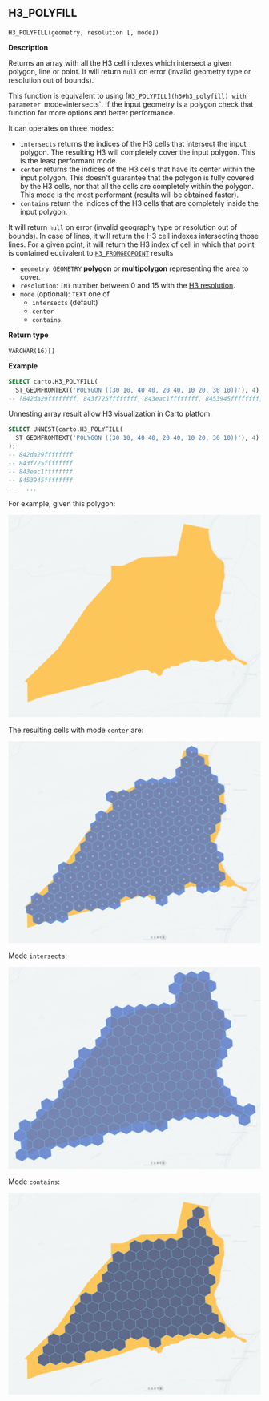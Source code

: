 ## H3_POLYFILL

```sql:signature
H3_POLYFILL(geometry, resolution [, mode])
```
**Description**

Returns an array with all the H3 cell indexes which intersect a given polygon, line or point. It will return `null` on error (invalid geometry type or resolution out of bounds).

This function is equivalent to using [`H3_POLYFILL](h3#h3_polyfill) with parameter `mode` = `intersects`. If the input geometry is a polygon check that function for more options and better performance.

It can operates on three modes:

* `intersects` returns the indices of the H3 cells that intersect the input polygon. The resulting H3 will completely cover the input polygon. This is the least performant mode.
* `center` returns the indices of the H3 cells that have its center within the input polygon. This doesn't guarantee that the polygon is fully covered by the H3 cells, nor that all the cells are completely within the polygon. This mode is the most performant (results will be obtained faster).
* `contains` return the indices of the H3 cells that are completely inside the input polygon.

It will return `null` on error (invalid geography type or resolution out of bounds). In case of lines, it will return the H3 cell indexes intersecting those lines. For a given point, it will return the H3 index of cell in which that point is contained equivalent to [`H3_FROMGEOPOINT`](h3#h3_fromgeopoint) results

* `geometry`: `GEOMETRY` **polygon** or **multipolygon** representing the area to cover.
* `resolution`: `INT` number between 0 and 15 with the [H3 resolution](https://h3geo.org/docs/core-library/restable).
* `mode` (optional): `TEXT` one of
    * `intersects` (default)
    * `center`
    * `contains`.

**Return type**

`VARCHAR(16)[]`

**Example**

```sql
SELECT carto.H3_POLYFILL(
  ST_GEOMFROMTEXT('POLYGON ((30 10, 40 40, 20 40, 10 20, 30 10))'), 4);
-- [842da29ffffffff, 843f725ffffffff, 843eac1ffffffff, 8453945ffffffff, ...]
```

Unnesting array result allow H3 visualization in Carto platfom.

```sql
SELECT UNNEST(carto.H3_POLYFILL(
  ST_GEOMFROMTEXT('POLYGON ((30 10, 40 40, 20 40, 10 20, 30 10))'), 4)
);
-- 842da29ffffffff
-- 843f725ffffffff
-- 843eac1ffffffff
-- 8453945ffffffff
--   ...
```

For example, given this polygon:

![polygon](./images/H3_POLYFILL_MODE_01_polygon.png)

The resulting cells with mode `center` are:

![polygon](./images/H3_POLYFILL_MODE_02_center.png)

Mode `intersects`:

![polygon](./images/H3_POLYFILL_MODE_03_intersects.png)

Mode `contains`:

![polygon](./images/H3_POLYFILL_MODE_04_contains.png)
